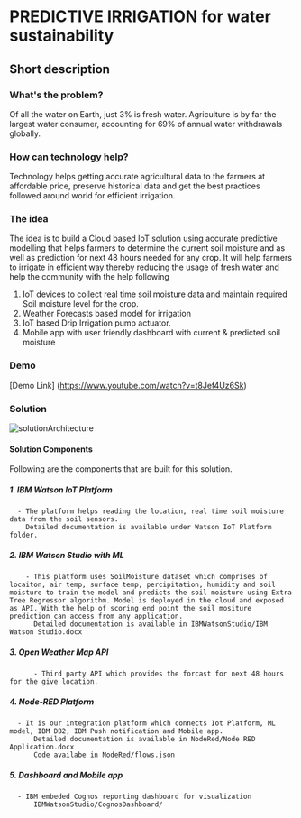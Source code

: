 # PREDICTIVE IRRIGATION for water sustainability

## Short description

### What's the problem?
  Of all the water on Earth, just 3% is fresh water. Agriculture is by far the largest water consumer, accounting for 69% of annual water withdrawals globally. ​

### How can technology help?
  Technology helps getting accurate agricultural data to the farmers at affordable price, preserve historical data and get the best practices followed around world for efficient irrigation.
  
### The idea
  The idea is to build a Cloud based IoT  solution using accurate predictive modelling that helps farmers to determine the current soil moisture and as well as prediction for next 48 hours needed for any crop. It will help farmers to irrigate in efficient way thereby  reducing the usage of fresh water and help the community with the help following
  
  1. IoT devices to collect real time soil moisture data and maintain required Soil moisture level for the crop.
  2. Weather Forecasts based model for irrigation
  3. IoT based Drip Irrigation pump actuator.
  4. Mobile app with user friendly dashboard with current & predicted soil moisture


 ### Demo
 [Demo Link] (https://www.youtube.com/watch?v=t8Jef4Uz6Sk)
 
 ### Solution 
 
 ![solutionArchitecture](https://user-images.githubusercontent.com/68838940/89094853-09b69980-d38e-11ea-8384-ef4f6623384b.png)


#### Solution Components
  Following are the components that are built for this solution.
  
  ##### 1. IBM Watson IoT Platform   
      - The platform helps reading the location, real time soil moisture data from the soil sensors.
        Detailed documentation is available under Watson IoT Platform folder.
        
  ##### 2. IBM Watson Studio with ML
        - This platform uses SoilMoisture dataset which comprises of locaiton, air temp, surface temp, percipitation, humidity and soil moisture to train the model and predicts the soil moisture using Extra Tree Regressor algorithm. Model is deployed in the cloud and exposed as API. With the help of scoring end point the soil mositure prediction can access from any application.
          Detailed documentation is available in IBMWatsonStudio/IBM Watson Studio.docx
          
  ##### 3. Open Weather Map API
          - Third party API which provides the forcast for next 48 hours for the give location.
       
  ##### 4. Node-RED Platform  
      - It is our integration platform which connects Iot Platform, ML model, IBM DB2, IBM Push notification and Mobile app.
          Detailed documentation is available in NodeRed/Node RED Application.docx
          Code availabe in NodeRed/flows.json          
      
  ##### 5. Dashboard and Mobile app
      - IBM embeded Cognos reporting dashboard for visualization
          IBMWatsonStudio/CognosDashboard/
  
        
